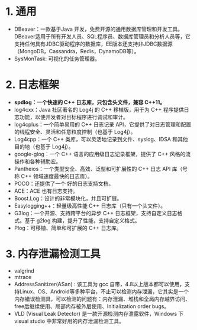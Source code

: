 <!--
 * @Author: JohnJeep
 * @Date: 2021-03-22 19:04:41
 * @LastEditTime: 2022-01-27 15:42:34
 * @LastEditors: DESKTOP-0S33AUT
 * @Description: 积累Linux下常用的开发工具
-->

# 1. 通用

- DBeaver：一款基于Java 开发，免费开源的通用数据库管理和开发工具。DBeaver适用于所有开发人员、SQL程序员、数据库管理员和分析人员等，它支持任何具有JDBC驱动程序的数据库，EE版本还支持非JDBC数据源（MongoDB，Cassandra，Redis，DynamoDB等）。
- SysMonTask: 可视化的任务管理器。



# 2. 日志框架

- **spdlog：一个快速的 C++ 日志库，只包含头文件，兼容 C++11。**
- log4cxx：Java 社区著名的 Log4j 的 C++ 移植版，用于为 C++ 程序提供日志功能，以便开发者对目标程序进行调试和审计。
- log4cplus：一个简单易用的 C++ 日志记录 API，它提供了对日志管理和配置的线程安全、灵活和任意粒度控制（也基于 Log4j）。
- Log4cpp：一个 C++ 类库，可以灵活地记录到文件、syslog、IDSA 和其他目的地（也基于 Log4j）。
- google-glog：一个 C++ 语言的应用级日志记录框架，提供了 C++ 风格的流操作和各种辅助宏。
- Pantheios：一个类型安全、高效、泛型和可扩展性的 C++ 日志 API 库（号称 C++ 领域速度最快的日志库）。
- POCO：还提供了一个 好的日志支持文档。
- ACE：ACE 也有日志支持。
- Boost.Log：设计的非常模块化，并且可扩展。
- Easylogging++：轻量级高性能 C++ 日志库（只有一个头文件）。
- G3log：一个开源、支持跨平台的异步 C++ 日志框架，支持自定义日志格式。基于 g2log 构建，提升了性能，支持自定义格式。
- Plog：可移植、简单和可扩展的 C++ 日志库。


# 3. 内存泄漏检测工具

- valgrind
- mtrace
- AddressSanitizer(ASan) : 该工具为 gcc 自带，4.8以上版本都可以使用，支持Linux、OS、Android等多种平台，不止可以检测内存泄漏，它其实是一个内存错误检测具，可以检测的问题有：内存泄漏、堆栈和全局内存越界访问、free后继续使用、局部内存被外层使用、Initialization order bugs。
- VLD (Visual Leak Detector) 是一款开源检测内存泄露软件，Windows 下 visual studio 中非常好用的内存泄漏检测工具。

